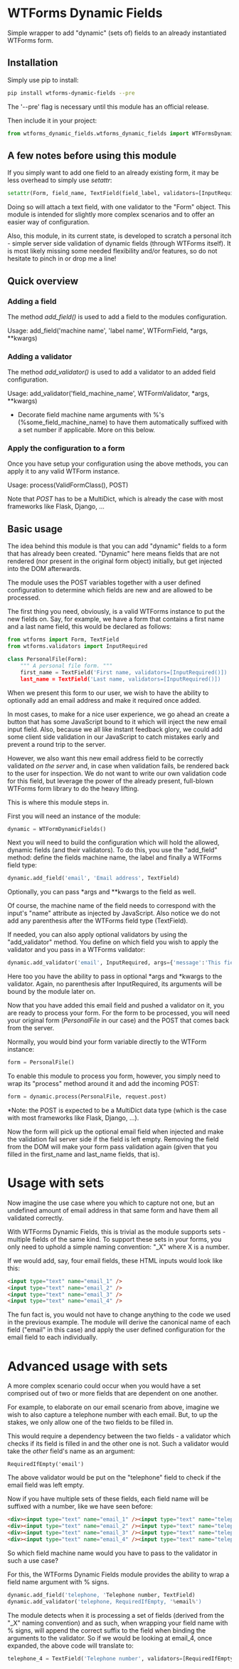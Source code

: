 # WTForms Dynamic Fields

Simple wrapper to add "dynamic" (sets of) fields to an already instantiated WTForms form.

## Installation

Simply use pip to install:
	
```bash
pip install wtforms-dynamic-fields --pre
```

The '--pre' flag is necessary until this module has an official release.

Then include it in your project:

```python
from wtforms_dynamic_fields.wtforms_dynamic_fields import WTFormsDynamicFields
```

## A few notes before using this module

If you simply want to add one field to an already existing form, it may be less overhead to simply use *setattr*:

```python
setattr(Form, field_name, TextField(field_label, validators=[InputRequired()]))
```

Doing so will attach a text field, with one validator to the "Form" object. This module is intended for slightly more complex scenarios and to offer an easier way of configuration.

Also, this module, in its current state, is developed to scratch a personal itch - simple server side validation of dynamic fields (through WTForms itself).
It is most likely missing some needed flexibility and/or features, so do not hesitate to pinch in or drop me a line!

## Quick overview

### Adding a field

The method *add_field()* is used to add a field to the modules configuration.

Usage: add_field('machine name', 'label name', WTFormField, *args, **kwargs)

### Adding a validator

The method *add_validator()* is used to add a validator to an added field configuration.

Usage: add_validator('field_machine_name', WTFormValidator, *args, **kwargs)

* Decorate field machine name arguments with %'s (%some_field_machine_name) to have them automatically suffixed with a set number if applicable. More on this below.

### Apply the configuration to a form

Once you have setup your configuration using the above methods, you can apply it to any valid WTForm instance.

Usage: process(ValidFormClass(), POST)

Note that *POST* has to be a MultiDict, which is already the case with most frameworks like Flask, Django, ...

## Basic usage

The idea behind this module is that you can add "dynamic" fields to a form that has already been created.
"Dynamic" here means fields that are not rendered (nor present in the original form object) initially, but get injected into the DOM afterwards.

The module uses the POST variables together with a user defined configuration to determine which fields are new and are allowed to be processed.

The first thing you need, obviously, is a valid WTForms instance to put the new fields on.
Say, for example, we have a form that contains a first name and a last name field, this would be declared as follows:

```python
from wtforms import Form, TextField
from wtforms.validators import InputRequired

class PersonalFile(Form):
	""" A personal file form. """
	first_name = TextField('First name, validators=[InputRequired()])
	last_name = TextField('Last name, validators=[InputRequired()])
```

When we present this form to our user, we wish to have the ability to optionally add an email address and make it required once added.

In most cases, to make for a nice user experience, we go ahead an create a button that has some JavaScript bound to it which will inject the new email input field.
Also, because we all like instant feedback glory, we could add some client side validation in our JavaScript to catch mistakes early and prevent a round trip to the server.

However, we also want this new email address field to be correctly validated *on the server* and, in case when validation fails, be rendered back to the user for inspection.
We do not want to write our own validation code for this field, but leverage the power of the already present, full-blown WTForms form library to do the heavy lifting.

This is where this module steps in. 

First you will need an instance of the module:

```python
dynamic = WTFormDynamicFields()
```

Next you will need to build the configuration which will hold the allowed, dynamic fields (and their validators).
To do this, you use the "add_field" method: define the fields machine name, the label and finally a WTForms field type:

```python
dynamic.add_field('email', 'Email address', TextField)
```

Optionally, you can pass *args and **kwargs to the field as well.

Of course, the machine name of the field needs to correspond with the input's "name" attribute as injected by JavaScript.
Also notice we do not add any parenthesis after the WTForms field type (TextField).

If needed, you can also apply optional validators by using the "add_validator" method.
You define on which field you wish to apply the validator and you pass in a WTForms validator:

```python
dynamic.add_validator('email', InputRequired, args={'message':'This field is required'})
```

Here too you have the ability to pass in optional *args and *kwargs to the validator.
Again, no parenthesis after InputRequired, its arguments will be bound by the module later on.

Now that you have added this email field and pushed a validator on it, you are ready to process your form.
For the form to be processed, you will need your original form (*PersonalFile* in our case) and the POST that comes back from the server.

Normally, you would bind your form variable directly to the WTForm instance:

```python
form = PersonalFile()
```

To enable this module to process you form, however, you simply need to wrap its "process" method around it and add the incoming POST:

```python
form = dynamic.process(PersonalFile, request.post)
```

*Note: the POST is expected to be a MultiDict data type (which is the case with most frameworks like Flask, Django, ...).

Now the form will pick up the optional email field when injected and make the validation fail server side if the field is left empty.
Removing the field from the DOM will make your form pass validation again (given that you filled in the first_name and last_name fields, that is).

Usage with sets
===============

Now imagine the use case where you which to capture not one, but an undefined amount of email address in that same form and have them all validated correctly.

With WTForms Dynamic Fields, this is trivial as the module supports sets - multiple fields of the same kind.
To support these sets in your forms, you only need to uphold a simple naming convention: "_X" where X is a number.

If we would add, say, four email fields, these HTML inputs would look like this:

```html
<input type="text" name="email_1" />
<input type="text" name="email_2" />
<input type="text" name="email_3" />
<input type="text" name="email_4" />
```

The fun fact is, you would not have to change anything to the code we used in the previous example.
The module will derive the canonical name of each field ("email" in this case) and apply the user defined configuration for the email field to each individually.

Advanced usage with sets
========================

A more complex scenario could occur when you would have a set comprised out of two or more fields that are dependent on one another.

For example, to elaborate on our email scenario from above, imagine we wish to also capture a telephone number with each email.
But, to up the stakes, we only allow one of the two fields to be filled in.

This would require a dependency between the two fields - a validator which checks if its field is filled in and the other one is not.
Such a validator would take the *other* field's name as an argument:

	RequiredIfEmpty('email')

The above validator would be put on the "telephone" field to check if the email field was left empty.

Now if you have multiple sets of these fields, each field name will be suffixed with a number, like we have seen before:

```html
<div><input type="text" name="email_1" /><input type="text" name="telephone_1" /></div>
<div><input type="text" name="email_2" /><input type="text" name="telephone_2" /></div>
<div><input type="text" name="email_3" /><input type="text" name="telephone_3" /></div>
<div><input type="text" name="email_4" /><input type="text" name="telephone_4" /></div>
```

So which field machine name would you have to pass to the validator in such a use case?

For this, the WTForms Dynamic Fields module provides the ability to wrap a field name argument with % signs.

```python
dynamic.add_field('telephone, 'Telephone number, TextField)
dynamic.add_validator('telephone, RequiredIfEmpty, '%email%')
```

The module detects when it is processing a set of fields (derived from the "_X" naming convention) and as such, when wrapping your field name with % signs, will append the correct suffix to the field when binding the arguments to the validator. So if we would be looking at email_4, once expanded, the above code will translate to:

```python
telephone_4 = TextField('Telephone number', validators=[RequiredIfEmpty('email_4')])
```
	
